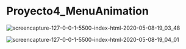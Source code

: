 # Proyecto4_MenuAnimation

![screencapture-127-0-0-1-5500-index-html-2020-05-08-19_03_48](https://user-images.githubusercontent.com/62949966/81456029-06c95580-915f-11ea-96b1-64d22ef13203.png)



![screencapture-127-0-0-1-5500-index-html-2020-05-08-19_04_01](https://user-images.githubusercontent.com/62949966/81456080-2ceef580-915f-11ea-89b4-41ee34babed3.png)
